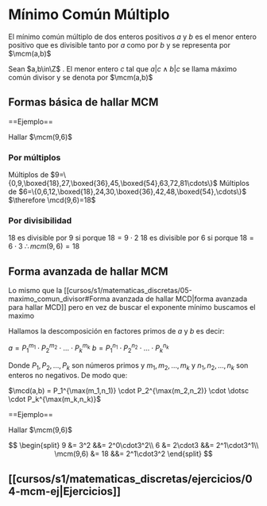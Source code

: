 # Mínimo Común Múltiplo

El mínimo común múltiplo de dos enteros positivos $a$ y $b$ es el menor entero positivo que es divisible tanto por $a$ como por $b$ y se representa por $\mcm(a,b)$

Sean $a,b\in\Z$ . El menor entero $c$ tal que $a|c\land b|c$ se llama máximo común divisor y se denota por $\mcm(a,b)$

## Formas básica de hallar MCM

==Ejemplo==

Hallar $\mcm(9,6)$

### Por múltiplos

Múltiplos de $9=\{0,9,\boxed{18},27,\boxed{36},45,\boxed{54},63,72,81\cdots\}$
Múltiplos de $6=\{0,6,12,\boxed{18},24,30,\boxed{36},42,48,\boxed{54},\cdots\}$
$\therefore \mcd(9,6)=18$

### Por divisibilidad

$18$ es divisible por $9$ si porque $18=9\cdot2$
$18$ es divisible por $6$ si porque $18=6\cdot3$
$\therefore mcm(9,6)=18$

## Forma avanzada de hallar MCM

Lo mismo que la [[cursos/s1/matematicas_discretas/05-maximo_comun_divisor#Forma avanzada de hallar MCD|forma avanzada para hallar MCD]] pero en vez de buscar el exponente mínimo buscamos el maximo

Hallamos la descomposición en factores primos de $a$ y $b$ es decir:

$a=P_1^{m_1} \cdot P_2^{m_2} \cdot \dotsc \cdot P_k^{m_k}$
$b=P_1^{n_1} \cdot P_2^{n_2} \cdot \dotsc \cdot P_k^{n_k}$

Donde $P_1,P_2,\dots,P_k$ son números primos y $m_1,m_2,\dots,m_k$ y $n_1,n_2,\dots,n_k$ son enteros no negativos. De modo que:

$\mcd(a,b) = P_1^{\max(m_1,n_1)} \cdot P_2^{\max(m_2,n_2)} \cdot \dotsc \cdot P_k^{\max(m_k,n_k)}$

==Ejemplo==

Hallar $\mcm(9,6)$

$$
\begin{split}
9 &= 3^2 &&= 2^0\cdot3^2\\
6 &= 2\cdot3 &&= 2^1\cdot3^1\\
\mcm(9,6) &= 18  &&= 2^1\cdot3^2
\end{split}
$$

## [[cursos/s1/matematicas_discretas/ejercicios/04-mcm-ej|Ejercicios]]
